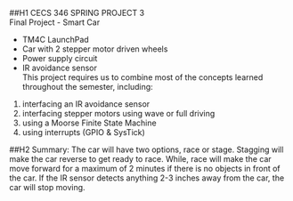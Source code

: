 ##H1 CECS 346 SPRING PROJECT 3  
Final Project - Smart Car  
- TM4C LaunchPad
- Car with 2 stepper motor driven wheels
- Power supply circuit
- IR avoidance sensor  
This project requires us to combine most of the concepts learned throughout the semester, including: <br>
1. interfacing an IR avoidance sensor
2. interfacing stepper motors using wave or full driving
3. using a Moorse Finite State Machine
4. using interrupts (GPIO & SysTick)

##H2 Summary:
The car will have two options, race or stage. Stagging will make the car reverse to get ready to race. While, race will make the car move forward for a maximum of 2 minutes if there is no objects in front of the car. If the IR sensor detects anything 2-3 inches away from the car, the car will stop moving. 
